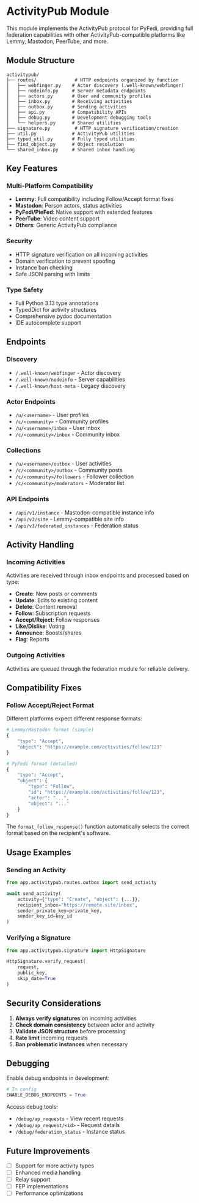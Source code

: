 # ActivityPub Module

This module implements the ActivityPub protocol for PyFedi, providing full federation capabilities with other ActivityPub-compatible platforms like Lemmy, Mastodon, PeerTube, and more.

## Module Structure

```
activitypub/
├── routes/              # HTTP endpoints organized by function
│   ├── webfinger.py    # Actor discovery (.well-known/webfinger)
│   ├── nodeinfo.py     # Server metadata endpoints
│   ├── actors.py       # User and community profiles
│   ├── inbox.py        # Receiving activities
│   ├── outbox.py       # Sending activities
│   ├── api.py          # Compatibility APIs
│   ├── debug.py        # Development debugging tools
│   └── helpers.py      # Shared utilities
├── signature.py         # HTTP signature verification/creation
├── util.py             # ActivityPub utilities
├── typed_util.py       # Fully typed utilities
├── find_object.py      # Object resolution
└── shared_inbox.py     # Shared inbox handling
```

## Key Features

### Multi-Platform Compatibility
- **Lemmy**: Full compatibility including Follow/Accept format fixes
- **Mastodon**: Person actors, status activities
- **PyFedi/PieFed**: Native support with extended features
- **PeerTube**: Video content support
- **Others**: Generic ActivityPub compliance

### Security
- HTTP signature verification on all incoming activities
- Domain verification to prevent spoofing
- Instance ban checking
- Safe JSON parsing with limits

### Type Safety
- Full Python 3.13 type annotations
- TypedDict for activity structures
- Comprehensive pydoc documentation
- IDE autocomplete support

## Endpoints

### Discovery
- `/.well-known/webfinger` - Actor discovery
- `/.well-known/nodeinfo` - Server capabilities
- `/.well-known/host-meta` - Legacy discovery

### Actor Endpoints
- `/u/<username>` - User profiles
- `/c/<community>` - Community profiles
- `/u/<username>/inbox` - User inbox
- `/c/<community>/inbox` - Community inbox

### Collections
- `/u/<username>/outbox` - User activities
- `/c/<community>/outbox` - Community posts
- `/c/<community>/followers` - Follower collection
- `/c/<community>/moderators` - Moderator list

### API Endpoints
- `/api/v1/instance` - Mastodon-compatible instance info
- `/api/v3/site` - Lemmy-compatible site info
- `/api/v3/federated_instances` - Federation status

## Activity Handling

### Incoming Activities
Activities are received through inbox endpoints and processed based on type:

- **Create**: New posts or comments
- **Update**: Edits to existing content
- **Delete**: Content removal
- **Follow**: Subscription requests
- **Accept/Reject**: Follow responses
- **Like/Dislike**: Voting
- **Announce**: Boosts/shares
- **Flag**: Reports

### Outgoing Activities
Activities are queued through the federation module for reliable delivery.

## Compatibility Fixes

### Follow Accept/Reject Format
Different platforms expect different response formats:

```python
# Lemmy/Mastodon format (simple)
{
    "type": "Accept",
    "object": "https://example.com/activities/follow/123"
}

# PyFedi format (detailed)
{
    "type": "Accept", 
    "object": {
        "type": "Follow",
        "id": "https://example.com/activities/follow/123",
        "actor": "...",
        "object": "..."
    }
}
```

The `format_follow_response()` function automatically selects the correct format based on the recipient's software.

## Usage Examples

### Sending an Activity
```python
from app.activitypub.routes.outbox import send_activity

await send_activity(
    activity={"type": "Create", "object": {...}},
    recipient_inbox="https://remote.site/inbox",
    sender_private_key=private_key,
    sender_key_id=key_id
)
```

### Verifying a Signature
```python
from app.activitypub.signature import HttpSignature

HttpSignature.verify_request(
    request,
    public_key,
    skip_date=True
)
```

## Security Considerations

1. **Always verify signatures** on incoming activities
2. **Check domain consistency** between actor and activity
3. **Validate JSON structure** before processing
4. **Rate limit** incoming requests
5. **Ban problematic instances** when necessary

## Debugging

Enable debug endpoints in development:
```python
# In config
ENABLE_DEBUG_ENDPOINTS = True
```

Access debug tools:
- `/debug/ap_requests` - View recent requests
- `/debug/ap_request/<id>` - Request details
- `/debug/federation_status` - Instance status

## Future Improvements

- [ ] Support for more activity types
- [ ] Enhanced media handling
- [ ] Relay support
- [ ] FEP implementations
- [ ] Performance optimizations